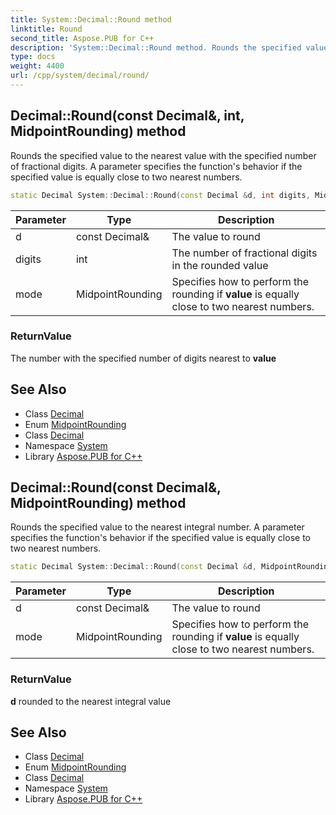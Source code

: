 ```yaml
---
title: System::Decimal::Round method
linktitle: Round
second_title: Aspose.PUB for C++
description: 'System::Decimal::Round method. Rounds the specified value to the nearest value with the specified number of fractional digits. A parameter specifies the function''s behavior if the specified value is equally close to two nearest numbers in C++.'
type: docs
weight: 4400
url: /cpp/system/decimal/round/
---
```

## Decimal::Round(const Decimal\&, int, MidpointRounding) method


Rounds the specified value to the nearest value with the specified number of fractional digits. A parameter specifies the function's behavior if the specified value is equally close to two nearest numbers.

```cpp
static Decimal System::Decimal::Round(const Decimal &d, int digits, MidpointRounding mode=MidpointRounding::ToEven)
```


| Parameter | Type | Description |
| --- | --- | --- |
| d | const Decimal\& | The value to round |
| digits | int | The number of fractional digits in the rounded value |
| mode | MidpointRounding | Specifies how to perform the rounding if **value** is equally close to two nearest numbers. |

### ReturnValue

The number with the specified number of digits nearest to **value**

## See Also

* Class [Decimal](../)
* Enum [MidpointRounding](../../midpointrounding/)
* Class [Decimal](../)
* Namespace [System](../../)
* Library [Aspose.PUB for C++](../../../)
## Decimal::Round(const Decimal\&, MidpointRounding) method


Rounds the specified value to the nearest integral number. A parameter specifies the function's behavior if the specified value is equally close to two nearest numbers.

```cpp
static Decimal System::Decimal::Round(const Decimal &d, MidpointRounding mode=MidpointRounding::ToEven)
```


| Parameter | Type | Description |
| --- | --- | --- |
| d | const Decimal\& | The value to round |
| mode | MidpointRounding | Specifies how to perform the rounding if **value** is equally close to two nearest numbers. |

### ReturnValue

**d** rounded to the nearest integral value

## See Also

* Class [Decimal](../)
* Enum [MidpointRounding](../../midpointrounding/)
* Class [Decimal](../)
* Namespace [System](../../)
* Library [Aspose.PUB for C++](../../../)
